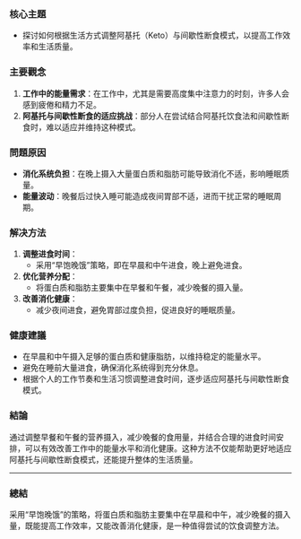 ### 核心主題
- 探讨如何根据生活方式调整阿基托（Keto）与间歇性断食模式，以提高工作效率和生活质量。

### 主要觀念
1. **工作中的能量需求**：在工作中，尤其是需要高度集中注意力的时刻，许多人会感到疲倦和精力不足。
2. **阿基托与间歇性断食的适应挑战**：部分人在尝试结合阿基托饮食法和间歇性断食时，难以适应并维持这种模式。

### 問題原因
- **消化系统负担**：在晚上摄入大量蛋白质和脂肪可能导致消化不适，影响睡眠质量。
- **能量波动**：晚餐后过快入睡可能造成夜间胃部不适，进而干扰正常的睡眠周期。

### 解决方法
1. **调整进食时间**：
   - 采用“早饱晚饿”策略，即在早晨和中午进食，晚上避免进食。
2. **优化营养分配**：
   - 将蛋白质和脂肪主要集中在早餐和午餐，减少晚餐的摄入量。
3. **改善消化健康**：
   - 减少夜间进食，避免胃部过度负担，促进良好的睡眠质量。

### 健康建議
- 在早晨和中午摄入足够的蛋白质和健康脂肪，以维持稳定的能量水平。
- 避免在睡前大量进食，确保消化系统得到充分休息。
- 根据个人的工作节奏和生活习惯调整进食时间，逐步适应阿基托与间歇性断食模式。

### 結論
通过调整早餐和午餐的营养摄入，减少晚餐的食用量，并结合合理的进食时间安排，可以有效改善工作中的能量水平和消化健康。这种方法不仅能帮助更好地适应阿基托与间歇性断食模式，还能提升整体的生活质量。

---

### 總結
采用“早饱晚饿”的策略，将蛋白质和脂肪主要集中在早晨和中午，减少晚餐的摄入量，既能提高工作效率，又能改善消化健康，是一种值得尝试的饮食调整方法。